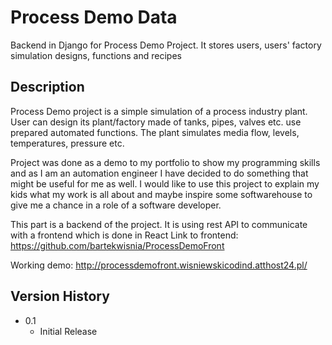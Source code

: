 # Process Demo Data

Backend in Django for Process Demo Project. It stores users, users' factory simulation designs, functions and recipes

## Description

Process Demo project is a simple simulation of a process industry plant. User can design its plant/factory made of
tanks, pipes, valves etc. use prepared automated functions. The plant simulates media flow, levels, temperatures,
pressure etc.

Project was done as a demo to my portfolio to show my programming skills and as I am an automation engineer I have
decided to do something that might be useful for me as well. I would like to use this project to explain my kids what
my work is all about and maybe inspire some softwarehouse to give me a chance in a role of a software developer.

This part is a backend of the project. It is using rest API to communicate with a frontend which is done in React
Link to frontend: https://github.com/bartekwisnia/ProcessDemoFront

Working demo: http://processdemofront.wisniewskicodind.atthost24.pl/

## Version History

* 0.1
    * Initial Release
